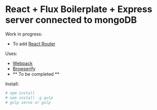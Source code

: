 React + Flux Boilerplate + Express server connected to mongoDB
==========================
Work in progress:
- To add [React Router](https://github.com/rackt/react-router)

Uses:
- [Webpack](http://webpack.github.io/)
- [Browserify](https://github.com/substack/browserify-handbook) 
- ** To be completed **

Install:
```sh
# npm install
# npm install -g gulp
# gulp serve or gulp

